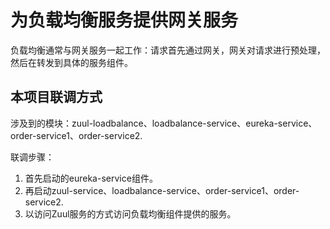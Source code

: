 # 为负载均衡服务提供网关服务

负载均衡通常与网关服务一起工作：请求首先通过网关，网关对请求进行预处理，然后在转发到具体的服务组件。

## 本项目联调方式
涉及到的模块：zuul-loadbalance、loadbalance-service、eureka-service、order-service1、order-service2.

联调步骤：
1. 首先启动的eureka-service组件。
2. 再启动zuul-service、loadbalance-service、order-service1、order-service2.
3. 以访问Zuul服务的方式访问负载均衡组件提供的服务。

